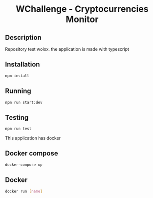 <h1 align="center">
  WChallenge - Cryptocurrencies Monitor
</h1>

## Description


Repository test wolox.
the application is made with typescript


## Installation

```bash
npm install
```


## Running

```bash
npm run start:dev
```

## Testing

```bash
npm run test
```

This application has docker
## Docker compose

```bash
docker-compose up
```
## Docker 

```bash
docker run [name]
```
